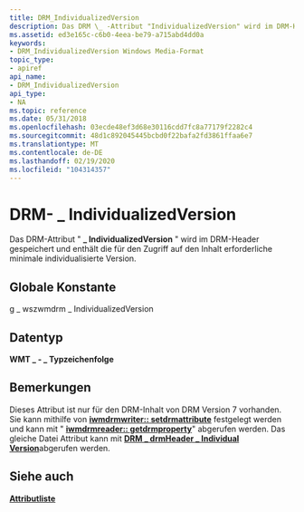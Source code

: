 ```yaml
---
title: DRM_IndividualizedVersion
description: Das DRM \_ -Attribut "IndividualizedVersion" wird im DRM-Header gespeichert und enthält die für den Zugriff auf den Inhalt erforderliche minimale individualisierte Version.
ms.assetid: ed3e165c-c6b0-4eea-be79-a715abd4dd0a
keywords:
- DRM_IndividualizedVersion Windows Media-Format
topic_type:
- apiref
api_name:
- DRM_IndividualizedVersion
api_type:
- NA
ms.topic: reference
ms.date: 05/31/2018
ms.openlocfilehash: 03ecde48ef3d68e30116cdd7fc8a77179f2282c4
ms.sourcegitcommit: 48d1c892045445bcbd0f22bafa2fd3861ffaa6e7
ms.translationtype: MT
ms.contentlocale: de-DE
ms.lasthandoff: 02/19/2020
ms.locfileid: "104314357"
---
```

# <a name="drm_individualizedversion"></a>DRM- \_ IndividualizedVersion

Das DRM-Attribut " **\_ IndividualizedVersion** " wird im DRM-Header gespeichert und enthält die für den Zugriff auf den Inhalt erforderliche minimale individualisierte Version.

## <a name="global-constant"></a>Globale Konstante

g \_ wszwmdrm \_ IndividualizedVersion

## <a name="data-type"></a>Datentyp

**WMT \_ - \_ Typzeichenfolge**

## <a name="remarks"></a>Bemerkungen

Dieses Attribut ist nur für den DRM-Inhalt von DRM Version 7 vorhanden. Sie kann mithilfe von [**iwmdrmwriter:: setdrmattribute**](/previous-versions/windows/desktop/api/Wmsdkidl/nf-wmsdkidl-iwmdrmwriter-setdrmattribute) festgelegt werden und kann mit " [**iwmdrmreader:: getdrmproperty**](/previous-versions/windows/desktop/api/Wmsdkidl/nf-wmsdkidl-iwmdrmreader-getdrmproperty)" abgerufen werden. Das gleiche Datei Attribut kann mit [**DRM \_ drmHeader \_ Individual Version**](drm-drmheader-individualizedversion.md)abgerufen werden.

## <a name="see-also"></a>Siehe auch

<dl> <dt>

[**Attributliste**](attribute-list.md)
</dt> </dl>

 

 




